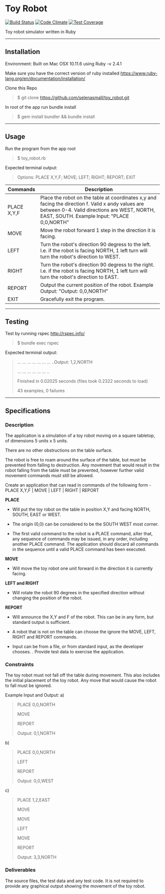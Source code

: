 # Toy Robot
[![Build Status](https://travis-ci.org/SelenaSmall/toy_robot.png)](https://travis-ci.org/SelenaSmall/toy_robot)
[![Code Climate](https://codeclimate.com/github/SelenaSmall/toy_robot/badges/gpa.svg)](https://codeclimate.com/github/SelenaSmall/toy_robot)
[![Test Coverage](https://codeclimate.com/github/SelenaSmall/toy_robot/coverage.svg)](https://codeclimate.com/github/SelenaSmall/toy_robot/coverage)

Toy robot simulator written in Ruby

***

## Installation
Environment: Built on Mac OSX 10.11.6 using Ruby -v 2.4.1

Make sure you have the correct version of ruby installed 
https://www.ruby-lang.org/en/documentation/installation/
	
Clone this Repo
> $ git clone https://github.com/selenasmall/toy_robot.git 

In root of the app run bundle install
> $ gem install bundler && bundle install

***

## Usage
Run the program from the app root
> $ toy_robot.rb

Expected terminal output:
> Options: PLACE X,Y,F; MOVE; LEFT; RIGHT; REPORT; EXIT

Commands | Description
--- | ---
PLACE X,Y,F | Place the robot on the table at coordinates x,y and facing the direction f. Valid x andy values are between 0-4. Valid directions are WEST, NORTH, EAST, SOUTH. Example Input: "PLACE 0,0,NORTH"
MOVE | Move the robot forward 1 step in the direction it is facing.
LEFT | Turn the robot's direction 90 degress to the left. I.e. if the robot is facing NORTH, 1 left turn will turn the robot's direction to WEST.
RIGHT | Turn the robot's direction 90 degress to the right. I.e. if the robot is facing NORTH, 1 left turn will turn the robot's direction to EAST.
REPORT | Output the current position of the robot. Example Output: "Output: 0,0,NORTH"
EXIT | Gracefully exit the program.

***

## Testing
Test by running rspec http://rspec.info/ 
> $ bundle exec rspec
	
Expected terminal output:
> ... ... ... ... ... ... ... ..Output: 1,2,NORTH
>
> ... ... ... ... ... ... ..
>
> Finished in 0.02025 seconds (files took 0.2322 seconds to load)
>
> 43 examples, 0 failures

***

## Specifications
### Description

The application is a simulation of a toy robot moving on a square tabletop, of dimensions 5 units x 5 units.

There are no other obstructions on the table surface.

The robot is free to roam around the surface of the table, but must be prevented from falling to destruction. Any movement that would result in the robot falling from the table must be prevented, however further valid movement commands must still be allowed.
 
Create an application that can read in commands of the following form - PLACE X,Y,F | MOVE | LEFT | RIGHT | REPORT

__PLACE__ 

* Will put the toy robot on the table in position X,Y and facing NORTH, SOUTH, EAST or WEST.

* The origin (0,0) can be considered to be the SOUTH WEST most corner.

* The first valid command to the robot is a PLACE command, aXer that, any sequence of commands may be issued, in any order, including another PLACE command. The application should discard all commands in the sequence until a valid PLACE command has been executed.

__MOVE__ 

* Will move the toy robot one unit forward in the direction it is currently facing.

__LEFT and RIGHT__ 

* Will rotate the robot 90 degrees in the specified direction without changing the position of the robot.

__REPORT__ 

* Will announce the X,Y and F of the robot. This can be in any form, but standard output is sufficient.
 
* A robot that is not on the table can choose the ignore the MOVE, LEFT, RIGHT and REPORT commands.

* Input can be from a file, or from standard input, as the developer chooses. . Provide test data to exercise the application.
 
### Constraints

The toy robot must not fall off the table during movement. This also includes the initial placement of the toy robot.
Any move that would cause the robot to fall must be ignored.
 
Example Input and Output:
a)
> PLACE 0,0,NORTH
>
> MOVE
>
> REPORT
>
> Output: 0,1,NORTH
 
b)
> PLACE 0,0,NORTH
>
> LEFT
>
> REPORT
>
> Output: 0,0,WEST
 
c)
> PLACE 1,2,EAST
>
> MOVE
>
> MOVE
>
> LEFT
>
> MOVE
>
> REPORT
>
> Output: 3,3,NORTH
 
### Deliverables

The source files, the test data and any test code.
It is not required to provide any graphical output showing the movement of the toy robot.
